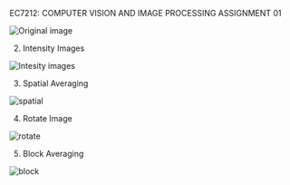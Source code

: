 EC7212: COMPUTER VISION AND IMAGE PROCESSING
ASSIGNMENT 01

![Original image](https://github.com/user-attachments/assets/7bb51376-99a2-4ac4-83ca-8dafd7cb98ca)



 
02.	Intensity Images

![Intesity images](https://github.com/user-attachments/assets/80045ff1-51c2-408a-b523-d4ea45fb8043)

 
03.	Spatial Averaging

![spatial](https://github.com/user-attachments/assets/54e1724d-52e1-45d7-9b3b-f40702c69acb)


04.	Rotate Image

![rotate](https://github.com/user-attachments/assets/8424d60c-4251-4da0-9613-ae44484ae942)


05.	Block Averaging

![block](https://github.com/user-attachments/assets/1bbca513-9a0c-467b-a457-8df5378b6b1a)


 

